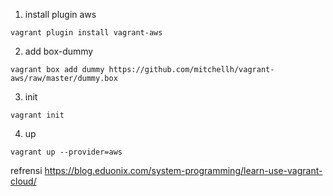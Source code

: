 1. install plugin aws
```
vagrant plugin install vagrant-aws
```
2. add box-dummy
```
vagrant box add dummy https://github.com/mitchellh/vagrant-aws/raw/master/dummy.box
```
3. init
```
vagrant init
```
4. up
```
vagrant up --provider=aws
```
refrensi
https://blog.eduonix.com/system-programming/learn-use-vagrant-cloud/